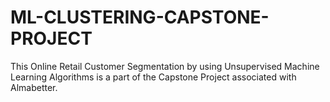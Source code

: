 # ML-CLUSTERING-CAPSTONE-PROJECT
This Online Retail Customer Segmentation by using Unsupervised Machine Learning Algorithms is a part of the Capstone Project associated with Almabetter.
